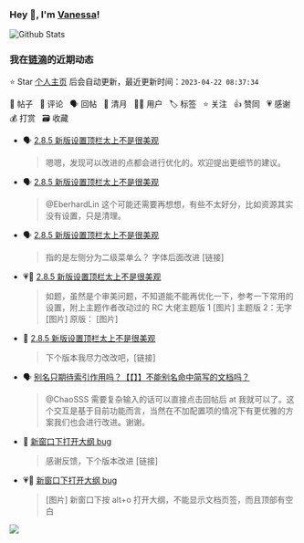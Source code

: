 ### Hey 👋, I'm [Vanessa](http://vanessa.b3log.org/)!

![Github Stats](https://github-readme-stats.vercel.app/api?username=Vanessa219&show_icons=true)

<!--events start -->

### 我在[链滴](https://ld246.com)的近期动态

⭐️ Star [个人主页](https://github.com/Vanessa219/Vanessa219) 后会自动更新，最近更新时间：`2023-04-22 08:37:34`

📝 帖子 &nbsp; 💬 评论 &nbsp; 🗣 回帖 &nbsp; 🌙 清月 &nbsp; 👨‍💻 用户 &nbsp; 🏷️ 标签 &nbsp; ⭐️ 关注 &nbsp; 👍 赞同 &nbsp; 💗 感谢 &nbsp; 💰 打赏 &nbsp; 🗃 收藏

* 🗣 [2.8.5 新版设置顶栏太上不是很美观](https://ld246.com/article/1681803790986/comment/1681911375664#comments)

  > 嗯嗯，发现可以改进的点都会进行优化的。欢迎提出更细节的建议。
* 🗣 [2.8.5 新版设置顶栏太上不是很美观](https://ld246.com/article/1681803790986/comment/1681819507062#comments)

  > @EberhardLin 这个可能还需要再想想，有些不太好分，比如资源其实没有设置，只是清理。
* 🗣 [2.8.5 新版设置顶栏太上不是很美观](https://ld246.com/article/1681803790986/comment/1681819507062#comments)

  > 指的是左侧分为二级菜单么？ 字体后面改进 [链接]
* 💗📝 [2.8.5 新版设置顶栏太上不是很美观](https://ld246.com/article/1681803790986)

  > 如题，虽然是个审美问题，不知道能不能再优化一下，参考一下常用的设置，附上主题作者改动过的 RC 大佬主题版 1 [图片] 主题版 2：无字 [图片] 原版： [图片]
* 💬 [2.8.5 新版设置顶栏太上不是很美观](https://ld246.com/article/1681803790986/comment/1681818085469#comments)

  > 下个版本我尽力改改吧，[链接]
* 🗣 [别名只期待索引作用吗？【【】】不能别名命中简写的文档吗？](https://ld246.com/article/1681739098908/comment/1681742050206#comments)

  > @ChaoSSS 需要复杂输入的话可以直接点击回帖后 at 我就可以了。这个交互是基于目前功能而言，当然在不加配置项的情况下有更优雅的方案我们也会进行改进。谢谢。
* 💬 [新窗口下打开大纲 bug](https://ld246.com/article/1681806412774/comment/1681815380079#comments)

  > 感谢反馈，下个版本改进 [链接]
* 💗📝 [新窗口下打开大纲 bug](https://ld246.com/article/1681806412774)

  > [图片] 新窗口下按 alt+o 打开大纲，不能显示文档页签，而且顶部有空白


<!--events end -->

<a title="Hits" target="_blank" href="https://github.com/Vanessa219/Vanessa219"><img src="https://hits.b3log.org/Vanessa219/Vanessa219.svg"></a>
